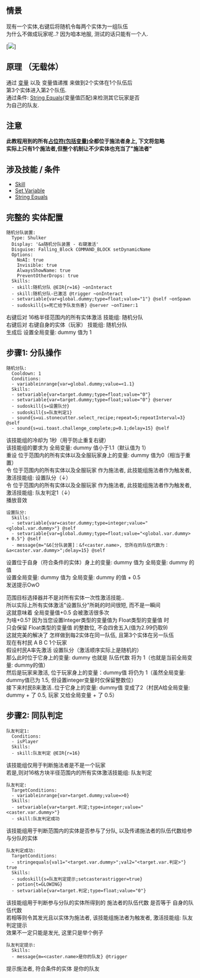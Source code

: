 情景
------
现有一个实体,右键后将随机令每两个实体为一组队伍  
为什么不做成玩家呢..? 因为咱本地服, 测试的话只能有一个人.

[![](https:///images/210905/.gif)]


原理 （无载体）
------

通过 [变量](/技能/变量) 以及 变量值递推 来做到2个实体在1个队伍后  
第3个实体进入第2个队伍.  
通过条件: [String Equals](/条件/stringequals)(变量值匹配)来检测其它玩家是否  
为自己的队友.

注意
------

**此教程用到的所有[占位符(包括变量)](/技能/占位符)全都位于施法者身上, 下文将忽略**  
**实际上只有1个施法者,但整个机制让不少实体也充当了"施法者"**

涉及技能 / 条件
------

- [Skill](/技能/列表/skill)
- [Set Variable](/技能/列表/setvariable)
- [String Equals](/条件/stringequals)

完整的 实体配置
------

    随机分队装置:
      Type: Shulker
      Display: '&a随机分队装置 - 右键激活'
      Disguise: Falling_Block COMMAND_BLOCK setDynamicName
      Options:
        NoAI: true
        Invisible: true
        AlwaysShowName: true
        PreventOtherDrops: true
      Skills:
      - skill:随机分队 @EIR{r=16} ~onInteract
      - skill:随机分队-已激活 @trigger ~onInteract
      - setvariable{var=global.dummy;type=float;value="1"} @self ~onSpawn
      - sudoskill{s=死亡给予队友伤害} @server ~onTimer:1

右键后对 16格半径范围内的所有实体激活 技能组: 随机分队  
右键后对 右键自身的实体（玩家） 技能组: 随机分队  
生成后 设置全局变量: dummy 值为 1  

步骤1: 分队操作
--------------

    随机分队:
      Cooldown: 1
      Conditions:
      - variableinrange{var=global.dummy;value=<1.1}
      Skills:
      - setvariable{var=target.dummy;type=float;value="0"}
      - setvariable{var=target.dummy;type=float;value="0"} @server
      - sudoskill{s=设置队分}
      - sudoskill{s=队友判定1}
      - sound{s=ui.stonecutter.select_recipe;repeat=5;repeatInterval=3} @self
      - sound{s=ui.toast.challenge_complete;p=0.1;delay=15} @self

该技能组的冷却为 1秒（用于防止重复右键）  
该技能组的要求为 全局变量: dummy 值小于1.1（默认值为 1）  
重设 位于范围内的所有实体以及全服玩家身上的变量: dummy 值为0（相当于重置）  
令 位于范围内的所有实体以及全服玩家 作为施法者, 此技能组施法者作为触发者, 激活技能组: 设置队分（↓）  
令 位于范围内的所有实体以及全服玩家 作为施法者, 此技能组施法者作为触发者, 激活技能组: 队友判定1（↓）  
播放音效

    设置队分:
      Skills:
      - setvariable{var=caster.dummy;type=integer;value="<global.var.dummy>"} @self
      - setvariable{var=global.dummy;type=float;value="<global.var.dummy> + 0.5"} @self
      - message{m="&6[分队装置]：&f<caster.name>, 您所在的队伍代数为：&a<caster.var.dummy>";delay=15} @self

设置位于自身（符合条件的实体）身上的变量: dummy 值为 全局变量: dummy 的值  
设置全局变量: dummy 值为 全局变量: dummy 的值 + 0.5  
发送提示OwO

范围目标选择器并不是对所有实体一次性激活技能..  
所以实际上所有实体激活"设置队分"所耗的时间很短, 而不是一瞬间  
这就意味着 全局变量值+0.5 会被激活很多次  
为啥+0.5? 因为当您设置Integer类型的变量值为 Float类型的变量值 时  
只会保留 Float类型的变量值 的整数位, 不会四舍五入(值为2.99仍取9)  
这就完美的解决了 怎样做到每2实体在同一队伍, 且第3个实体在另一队伍  
现在有村民 A B C 1个玩家  
假设村民A率先激活 设置队分（激活顺序实际上是随机的）  
那么此时位于它身上的变量: dummy 也就是 队伍代数 将为 1（也就是当前全局变量: dummy的值）  
然后是玩家来激活, 位于玩家身上的变量：dummy值 将仍为 1（虽然全局变量: dummy值已为 1.5, 但设置integer变量时仅保留整数位）  
接下来村民B来激活..位于它身上的变量: dummy值 变成了2（村民A给全局变量: dummy + 了 0.5, 玩家 又给全局变量 + 了 0.5）

步骤2: 同队判定
--------------

    队友判定1:
      Conditions:
      - isPlayer
      Skills:
      - skill:队友判定 @EIR{r=16}

该技能组仅用于判断施法者是不是一个玩家  
若是,则对16格方块半径范围内的所有实体激活技能组: 队友判定

    队友判定:
      TargetConditions:
      - variableinrange{var=target.dummy;value=>0}
      Skills:
      - setvariable{var=target.判定;type=integer;value="<caster.var.dummy>"}
      - skill:队友判定成功

该技能组用于判断范围内的实体是否参与了分队, 以及传递施法者的队伍代数给参与分队的实体  

    队友判定成功:
      TargetConditions:
      - stringequals{val1="<target.var.dummy>";val2="<target.var.判定>"} true
      Skills:
      - sudoskill{s=队友判定提示;setcasterastrigger=true}
      - potion{t=GLOWING}
      - setvariable{var=target.判定;type=float;value="0"}

该技能组用于判断参与分队的实体所得到的 施法者的队伍代数 是否等于 自身的队伍代数  
若相等则令其发光且以实体为施法者, 该技能组施法者为触发者, 激活技能组: 队友判定提示  
效果不一定只能是发光, 这里只是举个例子  

    队友判定提示:
      Skills:
      - message{m=<caster.name>是你的队友} @trigger

提示施法者, 符合条件的实体 是你的队友